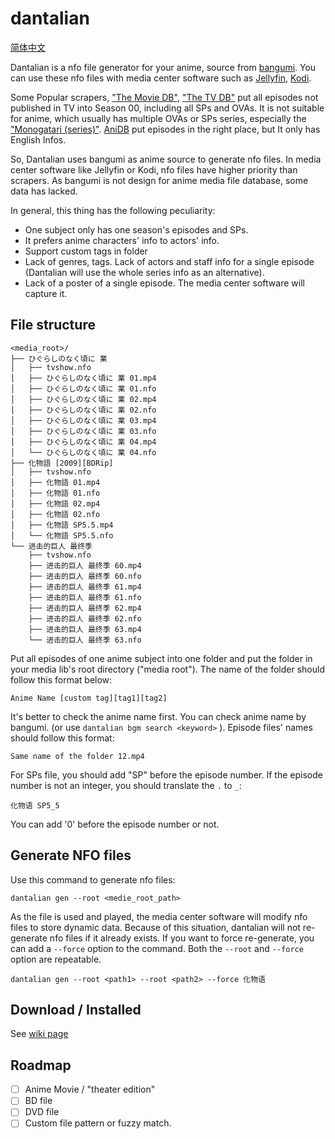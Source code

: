 # dantalian

[简体中文](./README_cn.md)

Dantalian is a nfo file generator for your anime, source from [bangumi](https://bangumi.tv/). You can use these nfo
files with media center software such as [Jellyfin](https://jellyfin.org/), [Kodi](https://kodi.tv/).

Some Popular scrapers, ["The Movie DB"](https://www.themoviedb.org), ["The TV DB"](https://thetvdb.com/) put all
episodes not published in TV into Season 00, including all SPs and OVAs. It is not suitable for anime, which usually
has multiple OVAs or SPs series, especially the ["Monogatari (series)"](https://www.themoviedb.org/tv/46195/season/0).
[AniDB](https://anidb.net/) put episodes in the right place, but It only has English Infos.

So, Dantalian uses bangumi as anime source to generate nfo files. In media center software like Jellyfin or Kodi, nfo
files have higher priority than scrapers. As bangumi is not design for anime media file database, some data has lacked.

In general, this thing has the following peculiarity:

* One subject only has one season's episodes and SPs.
* It prefers anime characters' info to actors' info.
* Support custom tags in folder
* Lack of genres, tags. Lack of actors and staff info for a single episode
(Dantalian will use the whole series info as an alternative).
* Lack of a poster of a single episode. The media center software will capture it.

## File structure

```
<media_root>/
├── ひぐらしのなく頃に 業
│   ├── tvshow.nfo
│   ├── ひぐらしのなく頃に 業 01.mp4
│   ├── ひぐらしのなく頃に 業 01.nfo
│   ├── ひぐらしのなく頃に 業 02.mp4
│   ├── ひぐらしのなく頃に 業 02.nfo
│   ├── ひぐらしのなく頃に 業 03.mp4
│   ├── ひぐらしのなく頃に 業 03.nfo
│   ├── ひぐらしのなく頃に 業 04.mp4
│   └── ひぐらしのなく頃に 業 04.nfo
├── 化物語 [2009][BDRip]
│   ├── tvshow.nfo
│   ├── 化物語 01.mp4
│   ├── 化物語 01.nfo
│   ├── 化物語 02.mp4
│   ├── 化物語 02.nfo
│   ├── 化物語 SP5.5.mp4
│   └── 化物語 SP5.5.nfo
└── 进击的巨人 最终季
    ├── tvshow.nfo
    ├── 进击的巨人 最终季 60.mp4
    ├── 进击的巨人 最终季 60.nfo
    ├── 进击的巨人 最终季 61.mp4
    ├── 进击的巨人 最终季 61.nfo
    ├── 进击的巨人 最终季 62.mp4
    ├── 进击的巨人 最终季 62.nfo
    ├── 进击的巨人 最终季 63.mp4
    └── 进击的巨人 最终季 63.nfo
```

Put all episodes of one anime subject into one folder and put the folder in your media lib's root directory ("media
root"). The name of the folder should follow this format below:

```
Anime Name [custom tag][tag1][tag2]
```

It's better to check the anime name first. You can check anime name by bangumi. (or use `dantalian bgm search <keyword>`
). Episode files' names should follow this format:

```
Same name of the folder 12.mp4
```

For SPs file, you should add "SP" before the episode number. If the episode number is not an integer, you should
translate the `.` to `_`:

```
化物语 SP5_5
```

You can add '0' before the episode number or not.

## Generate NFO files

Use this command to generate nfo files:

```
dantalian gen --root <medie_root_path>
```

As the file is used and played, the media center software will modify nfo files to store dynamic data. Because of this
situation, dantalian will not re-generate nfo files if it already exists. If you want to force re-generate, you can add
a `--force` option to the command. Both the `--root` and `--force` option are repeatable.

```
dantalian gen --root <path1> --root <path2> --force 化物语
```

## Download / Installed

See [wiki page](https://github.com/nanozuki/dantalian/wiki/Download)

## Roadmap

- [ ] Anime Movie / "theater edition"
- [ ] BD file
- [ ] DVD file
- [ ] Custom file pattern or fuzzy match.
